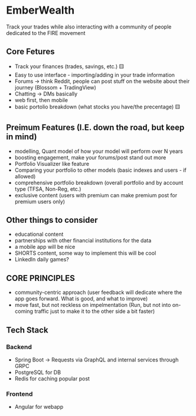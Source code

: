 # EmberWealth
Track your trades while also interacting with a community of people dedicated to the FIRE movement


## Core Fetures
- Track your finances (trades, savings, etc.) 🟨
- Easy to use interface - importing/adding in your trade information
- Forums -> think Reddit, people can post stuff on the website about their journey (Blossom + TradingView)
- Chatting -> DMs basically
- web first, then mobile
- basic portolio breakdown (what stocks you have/the precentage) 🟨

## Preimum Features (I.E. down the road, but keep in mind)
- modelling, Quant model of how your model will perform over N years
- boosting engagement, make your forums/post stand out more
- Portfolio Visualizer like feature
- Comparing your portfolio to other models (basic indexes and users - if allowed)
- comprehensive portfolio breakdown (overall portfolio and by account type (TFSA, Non-Reg, etc.)
- exclusive content (users with premium can make premium post for premium users only)


## Other things to consider
- educational content
- partnerships with other financial institutions for the data
- a mobile app will be nice
- SHORTS content, some way to implement this will be cool
- LinkedIn daily games?

  
## CORE PRINCIPLES
- community-centric approach (user feedback will dedicate where the app goes forward. What is good, and what to improve)
- move fast, but not reckless on impelmentation (Run, but not into on-coming traffic just to make it to the other side a bit faster)

## Tech Stack
### Backend
- Spring Boot -> Requests via GraphQL and internal services through GRPC
- PostgreSQL for DB
- Redis for caching popular post


### Frontend
- Angular for webapp

